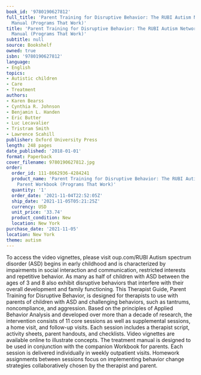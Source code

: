 ```yaml
---
book_id: '9780190627812'
full_title: 'Parent Training for Disruptive Behavior: The RUBI Autism Network, Clinician
  Manual (Programs That Work)'
title: 'Parent Training for Disruptive Behavior: The RUBI Autism Network, Clinician
  Manual (Programs That Work)'
subtitle: null
source: Bookshelf
owned: true
isbn: '9780190627812'
language:
- English
topics:
- Autistic children
- Care
- Treatment
authors:
- Karen Bearss
- Cynthia R. Johnson
- Benjamin L. Handen
- Eric Butter
- Luc Lecavalier
- Tristram Smith
- Lawrence Scahill
publisher: Oxford University Press
length: 248 pages
date_published: '2018-01-01'
format: Paperback
cover_filename: 9780190627812.jpg
order:
  order_id: 111-8662936-4284241
  product_name: 'Parent Training for Disruptive Behavior: The RUBI Autism Network,
    Parent Workbook (Programs That Work)'
  quantity: '1'
  order_date: '2021-11-04T22:52:05Z'
  ship_date: '2021-11-05T05:21:25Z'
  currency: USD
  unit_price: '33.74'
  product_condition: New
  location: New York
purchase_date: '2021-11-05'
location: New York
theme: autism
---
```

To access the video vignettes, please visit oup.com/RUBI
Autism spectrum disorder (ASD) begins in early childhood and is characterized by impairments in social interaction and communication, restricted interests and repetitive behavior. As many as half of children with ASD between the ages of 3 and 8 also exhibit disruptive behaviors that interfere with their overall development and family functioning.
This Therapist Guide, Parent Training for Disruptive Behavior, is designed for therapists to use with parents of children with ASD and challenging behaviors, such as tantrums, noncompliance, and aggression. Based on the principles of Applied Behavior Analysis and developed over more than a decade of research, the intervention consists of 11 core sessions as well as supplemental sessions, a home visit, and follow-up visits. Each session includes a therapist script, activity sheets, parent handouts, and checklists. Video vignettes are available online to illustrate concepts. The treatment manual is designed to be used in conjunction with the companion Workbook for parents. Each session is delivered individually in weekly outpatient visits. Homework assignments between sessions focus on implementing behavior change strategies collaboratively chosen by the therapist and parent.
